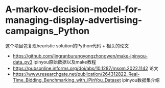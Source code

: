 # A-markov-decision-model-for-managing-display-advertising-campaigns_Python
这个项目包复现heuristic solution的Python代码 + 相关的论文
- https://github.com/jingranburangyongzhongwen/make-ipinyou-data_py3 ipinyou原始数据以及make教程
- https://pubsonline.informs.org/doi/abs/10.1287/msom.2022.1142 论文
- https://www.researchgate.net/publication/264312822_Real-Time_Bidding_Benchmarking_with_iPinYou_Dataset ipinyou数据集介绍
